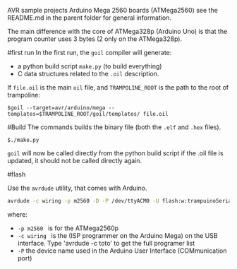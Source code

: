 AVR sample projects Arduino Mega 2560 boards (ATMega2560)
see the README.md in the parent folder for general information.

The main difference with the core of ATMega328p (Arduino Uno) is that the program counter uses 3 bytes (2 only on the ATMega328p).

#first run
In the first run, the `goil` compiler will generate:

* a python build script `make.py` (to build everything)
* C data structures related to the `.oil` description.

If `file.oil` is the main `oil` file, and `TRAMPOLINE_ROOT` is the path to the root of trampoline:

`$goil --target=avr/arduino/mega --templates=$TRAMPOLINE_ROOT/goil/templates/ file.oil`

#Build
The commands builds the binary file (both the `.elf` and `.hex` files).

`$./make.py`

`goil` will now be called directly from the python build script if the .oil file is updated, it should not be called directly again.

#flash

Use the `avrdude` utility, that comes with Arduino.

```sh
avrdude -c wiring -p m2560 -D -P /dev/ttyACM0 -U flash:w:trampuinoSerial.hex
```

where:

  * `-p m2560 ` is for the ATMega2560p
  * `-c wiring ` is the (ISP programmer on the Arduino Mega) on the USB interface. 
    Type 'avrdude -c toto' to get the full programer list
  * `-P` the device name used in the Arduino User Interface (COMmunication port)
